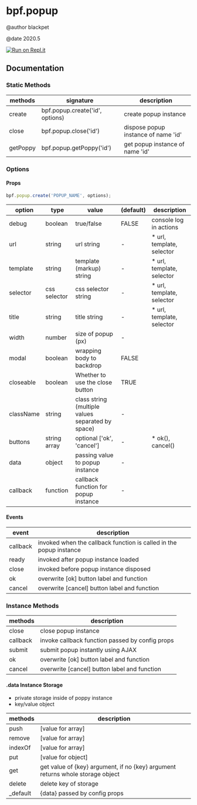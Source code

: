 # bpf.popup


@author blackpet

@date 2020.5

[![Run on Repl.it](https://repl.it/badge/github/blackpet/bpf.popup)](https://repl.it/github/blackpet/bpf.popup)

## Documentation

### Static Methods

| methods  | signature                       | description                         |
|----------|---------------------------------|-------------------------------------|
| create   | bpf.popup.create('id', options) | create popup instance               |
| close    | bpf.popup.close('id')           | dispose popup instance of name 'id' |
| getPoppy | bpf.popup.getPoppy('id')        | get popup instance of name 'id'     |

### Options

#### Props

```javascript
bpf.popup.create('POPUP_NAME', options);
```

| option    | type         | value                                             | (default) | description               |
|-----------|--------------|---------------------------------------------------|-----------|---------------------------|
| debug     | boolean      | true/false                                        | FALSE     | console log in actions    |
| url       | string       | url string                                        | -         | * url, template, selector |
| template  | string       | template (markup) string                          | -         | * url, template, selector |
| selector  | css selector | css selector string                               | -         | * url, template, selector |
| title     | string       | title string                                      | -         | * url, template, selector |
| width     | number       | size of popup (px)                                | -         |                           |
| modal     | boolean      | wrapping body to backdrop                         | FALSE     |                           |
| closeable | boolean      | Whether to use the close button                   | TRUE      |                           |
| className | string       | class string (multiple values separated by space) | -         |                           |
| buttons   | string array | optional ['ok', 'cancel']                         | -         | * ok(), cancel()          |
| data      | object       | passing value to popup instance                   | -         |                           |
| callback  | function     | callback function for popup instance              | -         |                           |



#### Events

| event    | description                                                        |
|----------|--------------------------------------------------------------------|
| callback | invoked when the callback function is called in the popup instance |
| ready    | invoked after popup instance loaded                                |
| close    | invoked before popup instance disposed                             |
| ok       | overwrite [ok] button label and function                           |
| cancel   | overwrite [cancel] button label and function                       |


### Instance Methods

| methods  | description                                     |
|----------|-------------------------------------------------|
| close    | close popup instance                            |
| callback | invoke callback function passed by config props |
| submit   | submit popup instantly using AJAX               |
| ok       | overwrite [ok] button label and function        |
| cancel   | overwrite [cancel] button label and function    |


#### .data Instance Storage

- private storage inside of poppy instance
- key/value object

| methods  | description                   |
|----------|-------------------------------|
| push     | [value for array]             |
| remove   | [value for array]             |
| indexOf  | [value for array]             |
| put      | [value for object]            |
| get      | get value of {key} argument, if no {key} argument returns whole storage object   |
| delete   | delete key of storage         |
| _default | {data} passed by config props |
